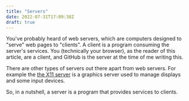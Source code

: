 ```yaml
---
title: "Servers"
date: 2022-07-31T17:09:38Z
draft: true
---
```


You've probably heard of web servers, which are computers designed to "serve" web pages to "clients".
A client is a program consuming the server's services.
You (technically your browser), as the reader of this article, are a client, and GitHub is the server at the time of me writing this.

There are other types of servers out there apart from web servers.
For example the [the X11 server](https://askubuntu.com/questions/7881/what-is-the-x-server) is a graphics server used to manage displays and some input devices.

So, in a nutshell, a server is a program that provides services to clients.

